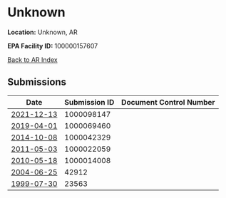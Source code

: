 # Unknown

**Location:** Unknown, AR

**EPA Facility ID:** 100000157607

[Back to AR Index](../../index.md)

## Submissions

| Date | Submission ID | Document Control Number |
|------|--------------|-------------------------|
| [2021-12-13](submissions/1000098147.md) | 1000098147 |  |
| [2019-04-01](submissions/1000069460.md) | 1000069460 |  |
| [2014-10-08](submissions/1000042329.md) | 1000042329 |  |
| [2011-05-03](submissions/1000022059.md) | 1000022059 |  |
| [2010-05-18](submissions/1000014008.md) | 1000014008 |  |
| [2004-06-25](submissions/42912.md) | 42912 |  |
| [1999-07-30](submissions/23563.md) | 23563 |  |
